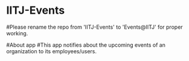 # IITJ-Events
#Please rename the repo from 'IITJ-Events' to 'Events@IITJ' for proper working.

#About app
#This app notifies about the upcoming events of an organization to its employees/users.
